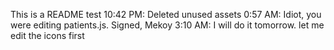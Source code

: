 This is a README test
10:42 PM: Deleted unused assets
0:57 AM: Idiot, you were editing patients.js. Signed, Mekoy
3:10 AM: I will do it tomorrow. let me edit the icons first